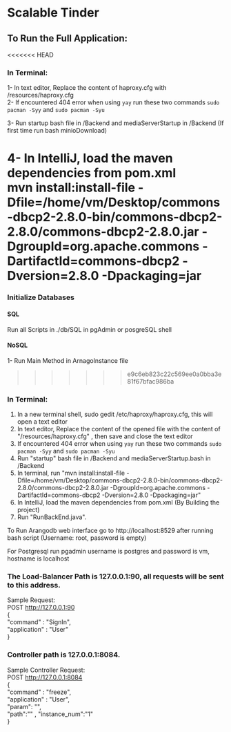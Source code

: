 # Scalable Tinder

## To Run the Full Application:

<<<<<<< HEAD
### In Terminal:
1- In text editor, Replace the content of haproxy.cfg with /resources/haproxy.cfg  
2- If encountered 404 error when using ```yay``` run these two commands ```sudo pacman -Syy``` and ```sudo pacman -Syu```

3- Run startup bash file in /Backend and mediaServerStartup in /Backend (If first time run bash minioDownload)

4- In IntelliJ, load the maven dependencies from pom.xml  
mvn install:install-file -Dfile=/home/vm/Desktop/commons-dbcp2-2.8.0-bin/commons-dbcp2-2.8.0/commons-dbcp2-2.8.0.jar -DgroupId=org.apache.commons -DartifactId=commons-dbcp2 -Dversion=2.8.0 -Dpackaging=jar
=======
###  Initialize Databases
#### SQL
Run all Scripts in ./db/SQL in pgAdmin or posgreSQL shell
#### NoSQL
1- Run Main Method in ArnagoInstance file
>>>>>>> e9c6eb823c22c569ee0a0bba3e81f67bfac986ba

### In Terminal:
1. In a new terminal shell, sudo gedit /etc/haproxy/haproxy.cfg, this will open a text editor 
2. In text editor, Replace the content of the opened file with the content of "/resources/haproxy.cfg" , then save and close the text editor 
3. If encountered 404 error when using ```yay``` run these two commands ```sudo pacman -Syy``` and ```sudo pacman -Syu``` 
4. Run "startup" bash file in /Backend and mediaServerStartup.bash in /Backend 
5. In terminal, run "mvn install:install-file -Dfile=/home/vm/Desktop/commons-dbcp2-2.8.0-bin/commons-dbcp2-2.8.0/commons-dbcp2-2.8.0.jar -DgroupId=org.apache.commons -DartifactId=commons-dbcp2 -Dversion=2.8.0 -Dpackaging=jar"
6. In IntelliJ, load the maven dependencies from pom.xml (By Building the project)
7. Run "RunBackEnd.java".  


To Run Arangodb web interface go to http://localhost:8529 after running bash script (Username: root, password is empty)

For Postgresql run pgadmin username is postgres and password is vm, hostname is localhost


### The Load-Balancer Path is 127.0.0.1:90, all requests will be sent to this address.  

Sample Request:   
POST http://127.0.0.1:90  
{  
"command" : "SignIn",  
"application" : "User"  
}  

### Controller path is 127.0.0.1:8084.  

Sample Controller Request:  
POST http://127.0.0.1:8084  
{  
"command" : "freeze",  
"application" : "User",  
"param": "",  
"path":""   ,
"instance_num":"1"  
}  
